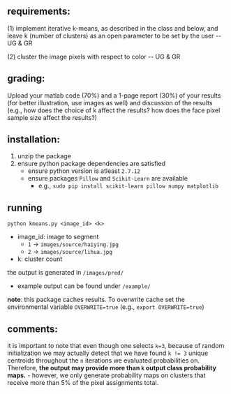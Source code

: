 ## requirements:
(1) implement iterative k-means, as described in the class and below, and leave k (number of clusters) as an open parameter to be set by the user -- UG & GR

(2) cluster the image pixels with respect to color -- UG & GR

## grading:
Upload your matlab code (70%) and a 1-page report (30%) of your results (for better illustration, use images as well) and discussion of the results (e.g., how does the choice of k affect the results? how does the face pixel sample size affect the results?)

## installation:

1. unzip the package
2. ensure python package dependencies are satisfied
    - ensure python version is atleast `2.7.12`
    - ensure packages `Pillow` and `Scikit-Learn` are available
        - e.g., `sudo pip install scikit-learn pillow numpy matplotlib`

## running
`python kmeans.py <image_id> <k>`
- image_id: image to segment
    - `1` -> `images/source/haiying.jpg`
    - `2` -> `images/source/lihua.jpg`
- k: cluster count

the output is generated in `/images/pred/`
- example output can be found under `/example/`

**note**: this package caches results. To overwrite cache set the environmental variable `OVERWRITE=true` (e.g., `export OVERWRITE=true`)


## comments:
it is important to note that even though one selects `k=3`, because of random initialization we may actually detect that we have found `k != 3` unique centroids throughout the `n` iterations we evaluated probabilities on. Therefore, **the output may provide more than `k` output class probability maps.**
    - however, we only generate probability maps on clusters that receive more than 5% of the pixel assignments total.
